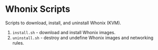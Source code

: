 # Whonix Scripts

Scripts to download, install, and uninstall Whonix (KVM).

1. `install.sh` - download and install Whonix images.
2. `uninstall.sh` - destroy and undefine Whonix images and networking rules.
